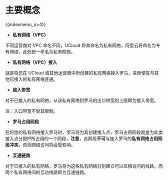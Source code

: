 # 主要概念

{{indexmenu_n>4}}

- **私有网络（VPC）**

不同运营商对 VPC 命名不同，UCloud 将其命名为私有网络，阿里云将命名为专有网络，此处统一命名为私有网络。

- **私有网络（VPC）接入**

就是将您在 UCloud 或其他运营商中所创建的私有网络接入罗马，进而使其与其他已接入的私有网络连通。

- **接入带宽**

对于已接入的私有网络，从该私有网络到罗马的出口带宽的上限即为接入带宽。

注：入口带宽不受其限制。

- **罗马占用网段**

在将您的私有网络接入罗马时，罗马将为其创建接入点，罗马占用网段就是为此类接入点分配IP所占用的一个网段，**注意**，此网段**不可**与接入罗马的**私有网络占用网段冲突**，否则网络访问将会受影响。

- **互通链路**

对于已接入的私有网络，罗马将为这些私有网络分别建立可以互相访问的线路，而两个私有网络间的互访线路即为互通链路。
